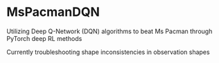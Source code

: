 # MsPacmanDQN
Utilizing Deep Q-Network (DQN) algorithms to beat Ms Pacman through PyTorch deep RL methods

Currently troubleshooting shape inconsistencies in observation shapes
